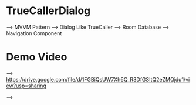 # TrueCallerDialog


--> MVVM Pattern
--> Dialog Like TrueCaller
--> Room Database
--> Navigation Component


# Demo Video

--> https://drive.google.com/file/d/1FGBiQsUW7Xh6Q_R3DfGSItQ2eZMQjdu1/view?usp=sharing

--> 
